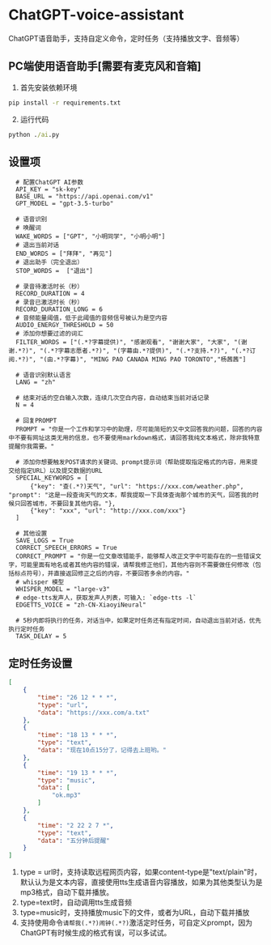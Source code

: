# ChatGPT-voice-assistant
ChatGPT语音助手，支持自定义命令，定时任务（支持播放文字、音频等）

## PC端使用语音助手\[需要有麦克风和音箱\]
1. 首先安装依赖环境
  ```cmd
  pip install -r requirements.txt
  ```
2. 运行代码
  ```cmd
  python ./ai.py
  ```

## 设置项
```
  # 配置ChatGPT AI参数
  API_KEY = "sk-key"
  BASE_URL = "https://api.openai.com/v1"
  GPT_MODEL = "gpt-3.5-turbo"

  # 语音识别
  # 唤醒词
  WAKE_WORDS = ["GPT", "小明同学", "小明小明"]
  # 退出当前对话
  END_WORDS = ["拜拜", "再见"]
  # 退出助手（完全退出）
  STOP_WORDS =  ["退出"]

  # 录音待激活时长（秒）
  RECORD_DURATION = 4
  # 录音已激活时长（秒）
  RECORD_DURATION_LONG = 6
  # 音频能量阈值，低于此阈值的音频信号被认为是空内容
  AUDIO_ENERGY_THRESHOLD = 50
  # 添加你想要过滤的词汇
  FILTER_WORDS = ["(.*?字幕提供)", "感谢观看", "谢谢大家", "大家", "(谢谢.*?)", "(.*?字幕志愿者.*?)", "(字幕由.*?提供)", "(.*?支持.*?)", "(.*?订阅.*?)", "(由.*?字幕)", "MING PAO CANADA MING PAO TORONTO","杨茜茜"]
  
  # 语音识别默认语言
  LANG = "zh"
  
  # 结束对话的空白输入次数，连续几次空白内容，自动结束当前对话记录
  N = 4
  
  # 回复PROMPT
  PROMPT = "你是一个工作和学习中的助理，尽可能简短的又中文回答我的问题，回答的内容中不要有网址这类无用的信息，也不要使用markdown格式，请回答我纯文本格式，除非我特意提醒你我需要。"
  
  # 添加你想要触发POST请求的关键词、prompt提示词（帮助提取指定格式的内容，用来提交给指定URL）以及提交数据的URL
  SPECIAL_KEYWORDS = [
      {"key": "查(.*?)天气", "url": "https://xxx.com/weather.php", "prompt": "这是一段查询天气的文本，帮我提取一下具体查询那个城市的天气，回答我的时候只回答城市，不要回复其他内容。"},
      {"key": "xxx", "url": "http://xxx.com/xxx"}
  ]
  
  # 其他设置
  SAVE_LOGS = True
  CORRECT_SPEECH_ERRORS = True
  CORRECT_PROMPT = "你是一位文章改错能手，能够帮人改正文字中可能存在的一些错误文字，可能里面有地名或者其他内容的错误，请帮我修正他们，其他内容则不需要做任何修改（包括标点符号），并直接返回修正之后的内容，不要回答多余的内容。"
  # whisper 模型
  WHISPER_MODEL = "large-v3" 
  # edge-tts发声人，获取发声人列表，可输入: `edge-tts -l`
  EDGETTS_VOICE = "zh-CN-XiaoyiNeural"
  
  # 5秒内即将执行的任务，对话当中，如果定时任务还有指定时间，自动退出当前对话，优先执行定时任务
  TASK_DELAY = 5
```
## 定时任务设置
  ```json
  [
      {
          "time": "26 12 * * *",
          "type": "url",
          "data": "https://xxx.com/a.txt"
      },
      {
          "time": "18 13 * * *",
          "type": "text",
          "data": "现在10点15分了，记得去上班哟。"
      },
      {
          "time": "19 13 * * *",
          "type": "music",
          "data": [
              "ok.mp3"
          ]
      },
      {
          "time": "2 22 2 7 *",
          "type": "text",
          "data": "五分钟后提醒"
      }
  ]
  ```
  1. type = url时，支持读取远程网页内容，如果content-type是"text/plain"时，默认认为是文本内容，直接使用tts生成语音内容播放，如果为其他类型认为是mp3格式，自动下载并播放。
  2. type=text时，自动调用tts生成音频
  3. type=music时，支持播放music下的文件，或者为URL，自动下载并播放
  4. 支持使用命令`请帮我(.*?)闹钟(.*?)`激活定时任务，可自定义prompt，因为ChatGPT有时候生成的格式有误，可以多试试。
